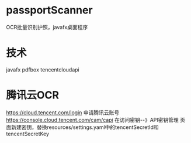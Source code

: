 # passportScanner
OCR批量识别护照，javafx桌面程序 
# 技术
javafx
pdfbox
tencentcloudapi
# 腾讯云OCR
https://cloud.tencent.com/login
申请腾讯云账号
https://console.cloud.tencent.com/cam/capi
在访问密钥--》API密钥管理 页面新建密钥，替换resources/settings.yaml中的tencentSecretId和tencentSecretKey
